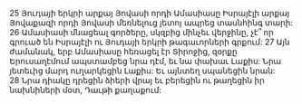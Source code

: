 25 Յուդայի երկրի արքայ Յովասի որդի Ամասիասը Իսրայէլի արքայ Յովաքազի որդի Յովասի մեռնելուց յետոյ ապրեց տասնհինգ տարի: 26 Ամասիասի մնացեալ գործերը, սկզբից մինչեւ վերջինը, չէ՞ որ գրուած են Իսրայէլի ու Յուդայի երկրի թագաւորների գրքում: 27 Այն ժամանակ, երբ Ամասիասը հեռացել էր Տիրոջից, զօրքը Երուսաղէմում ապստամբեց նրա դէմ, եւ նա փախաւ Լաքիս: Նրա յետեւից մարդ ուղարկեցին Լաքիս: Եւ այնտեղ սպանեցին նրան: 28 Նրա դիակը դրեցին ձիերի վրայ եւ բերեցին ու թաղեցին իր նախնիների մօտ, Դաւթի քաղաքում:
